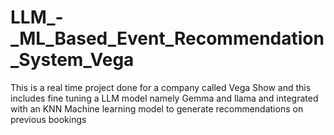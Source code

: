 # LLM_-_ML_Based_Event_Recommendation_System_Vega
This is a real time project done for a company called Vega Show and this includes fine tuning a LLM model namely Gemma and llama and integrated with an KNN Machine learning model to generate recommendations on previous bookings 
